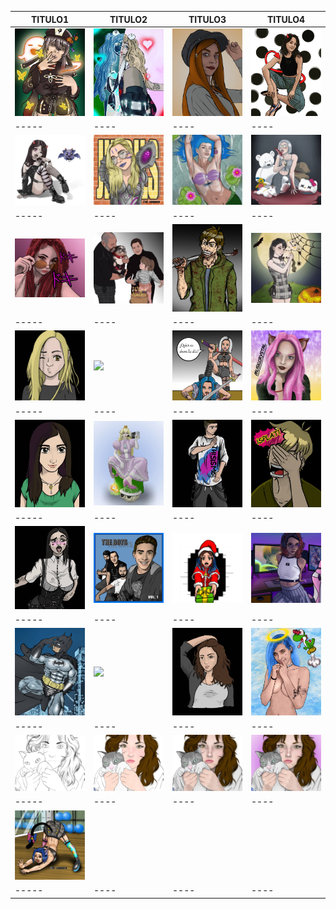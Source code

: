 | TITULO1| TITULO2|TITULO3| TITULO4 |
| ----- | ---- | ---- |  ---- |
| ![](https://github.com/elVakera/Art/blob/main/Digital/2D/AikaHuTao.jpg)  | ![](https://github.com/elVakera/Art/blob/main/Digital/2D/Aloe.jpg) | ![](https://github.com/elVakera/Art/blob/main/Digital/2D/Ari.jpg) | ![](https://github.com/elVakera/Art/blob/main/Digital/2D/TatiDiabla.jpg) |
| ----- | ---- | ---- |  ---- |
| ![](https://github.com/elVakera/Art/blob/main/Digital/2D/AnnaFantasy.jpg) | ![](https://github.com/elVakera/Art/blob/main/Digital/2D/JesKaisa.jpg) | ![](https://github.com/elVakera/Art/blob/main/Digital/2D/ArielKuroha.jpg) | ![](https://github.com/elVakera/Art/blob/main/Digital/2D/CarlaDream.jpg) |
| ----- | ---- | ---- |  ---- |
| ![](https://github.com/elVakera/Art/blob/main/Digital/2D/DokiDoki.jpg) | ![](https://github.com/elVakera/Art/blob/main/Digital/2D/Familia%20Inglesa.jpg) | ![](https://github.com/elVakera/Art/blob/main/Digital/2D/Greed.jpg) | ![](https://github.com/elVakera/Art/blob/main/Digital/2D/HalloweenNana.jpg)|
| ----- | ---- | ---- |  ---- |
| ![](https://github.com/elVakera/Art/blob/main/Digital/2D/IchiDibujo.jpg) | ![](https://github.com/elVakera/Art/blob/main/Digital/2D/AnnaNavide%C3%B1a.jpg) | ![](https://github.com/elVakera/Art/blob/main/Digital/2D/Jobi%20x%20Amy.jpg) | ![](https://github.com/elVakera/Art/blob/main/Digital/2D/Musicrystal.jpg) |
| ----- | ---- | ---- |  ---- |
| ![](https://github.com/elVakera/Art/blob/main/Digital/2D/PatriDibujo.jpg) | ![](https://github.com/elVakera/Art/blob/main/Digital/2D/Peach%20x%20JackDaniels.jpg) | ![](https://github.com/elVakera/Art/blob/main/Digital/2D/SportStyle.jpg) | ![](https://github.com/elVakera/Art/blob/main/Digital/2D/StikerSenshiro.jpg) |
| ----- | ---- | ---- |  ---- |
| ![](https://github.com/elVakera/Art/blob/main/Digital/2D/AlternativeStyle_Goth.jpg) | ![](https://github.com/elVakera/Art/blob/main/Digital/2D/The%20boys.jpg) | ![](https://github.com/elVakera/Art/blob/main/Digital/2D/XMasGirl.jpg) | ![](https://github.com/elVakera/Art/blob/main/Digital/2D/XocoSetup.jpg) |
| ----- | ---- | ---- |  ---- |
| ![](https://github.com/elVakera/Art/blob/main/Digital/2D/batLeddy.jpg) | ![](https://github.com/elVakera/Art/blob/main/Digital/2D/bell-m%C3%A8re.jpg) | ![](https://github.com/elVakera/Art/blob/main/Digital/2D/karenDibujo.jpg) | ![](https://github.com/elVakera/Art/blob/main/Digital/2D/miiu.jpg) |
| ----- | ---- | ---- |  ---- |
| ![](https://github.com/elVakera/Art/blob/main/Digital/2D/lineart.jpg) | ![](https://github.com/elVakera/Art/blob/main/Digital/2D/color.jpg) | ![](https://github.com/elVakera/Art/blob/main/Digital/2D/fusion%20de%20capas.jpg) | ![](https://github.com/elVakera/Art/blob/main/Digital/2D/final.jpg) |
| ----- | ---- | ---- |  ---- |
| ![](https://github.com/elVakera/Art/blob/main/Digital/2D/retoCuloParriba.jpg)
| ----- | ---- | ---- |  ---- |

